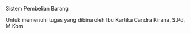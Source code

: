 Sistem Pembelian Barang

Untuk memenuhi tugas yang dibina oleh Ibu Kartika Candra Kirana, S.Pd, M.Kom

